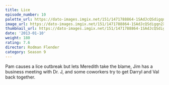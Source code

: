 ```yaml
---
title: Lice
episode_number: 10
palette_url: https://dato-images.imgix.net/151/1471788864-1SAdJcQSdigqn2X0BxFPF5ayX67.jpg?ixlib=rb-1.1.0&ch=DPR%2CWidth&auto=enhance&palette=json
image_url: https://dato-images.imgix.net/151/1471788864-1SAdJcQSdigqn2X0BxFPF5ayX67.jpg?ixlib=rb-1.1.0&ch=DPR%2CWidth&auto=compress%2Cformat&w=500
thumbnail_url: https://dato-images.imgix.net/151/1471788864-1SAdJcQSdigqn2X0BxFPF5ayX67.jpg?ixlib=rb-1.1.0&ch=DPR%2CWidth&auto=enhance&w=500&h=280&fit=crop&fm=jpg
date: '2013-01-10'
weight: 180
rating: 7.6
director: Rodman Flender
category: Season 9
---
```


Pam causes a lice outbreak but lets Meredith take the blame, Jim has a business meeting with Dr. J, and some coworkers try to get Darryl and Val back together.
